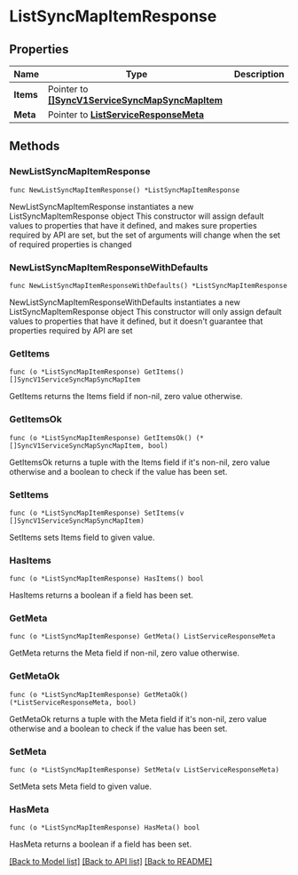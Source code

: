 # ListSyncMapItemResponse

## Properties

Name | Type | Description
------------ | ------------- | -------------
**Items** | Pointer to [**[]SyncV1ServiceSyncMapSyncMapItem**](SyncV1ServiceSyncMapSyncMapItem.md) |  | [optional] 
**Meta** | Pointer to [**ListServiceResponseMeta**](ListServiceResponse_meta.md) |  | [optional] 

## Methods

### NewListSyncMapItemResponse

`func NewListSyncMapItemResponse() *ListSyncMapItemResponse`

NewListSyncMapItemResponse instantiates a new ListSyncMapItemResponse object
This constructor will assign default values to properties that have it defined,
and makes sure properties required by API are set, but the set of arguments
will change when the set of required properties is changed

### NewListSyncMapItemResponseWithDefaults

`func NewListSyncMapItemResponseWithDefaults() *ListSyncMapItemResponse`

NewListSyncMapItemResponseWithDefaults instantiates a new ListSyncMapItemResponse object
This constructor will only assign default values to properties that have it defined,
but it doesn't guarantee that properties required by API are set

### GetItems

`func (o *ListSyncMapItemResponse) GetItems() []SyncV1ServiceSyncMapSyncMapItem`

GetItems returns the Items field if non-nil, zero value otherwise.

### GetItemsOk

`func (o *ListSyncMapItemResponse) GetItemsOk() (*[]SyncV1ServiceSyncMapSyncMapItem, bool)`

GetItemsOk returns a tuple with the Items field if it's non-nil, zero value otherwise
and a boolean to check if the value has been set.

### SetItems

`func (o *ListSyncMapItemResponse) SetItems(v []SyncV1ServiceSyncMapSyncMapItem)`

SetItems sets Items field to given value.

### HasItems

`func (o *ListSyncMapItemResponse) HasItems() bool`

HasItems returns a boolean if a field has been set.

### GetMeta

`func (o *ListSyncMapItemResponse) GetMeta() ListServiceResponseMeta`

GetMeta returns the Meta field if non-nil, zero value otherwise.

### GetMetaOk

`func (o *ListSyncMapItemResponse) GetMetaOk() (*ListServiceResponseMeta, bool)`

GetMetaOk returns a tuple with the Meta field if it's non-nil, zero value otherwise
and a boolean to check if the value has been set.

### SetMeta

`func (o *ListSyncMapItemResponse) SetMeta(v ListServiceResponseMeta)`

SetMeta sets Meta field to given value.

### HasMeta

`func (o *ListSyncMapItemResponse) HasMeta() bool`

HasMeta returns a boolean if a field has been set.


[[Back to Model list]](../README.md#documentation-for-models) [[Back to API list]](../README.md#documentation-for-api-endpoints) [[Back to README]](../README.md)


